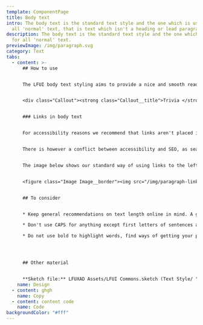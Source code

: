 ```yaml
---
template: ComponentPage
title: Body text
intro: The body text is the standard text style and the one which is used for
  all 'normal' text, that is text which isn't a heading or lead paragraph.
description: The body text is the standard text style and the one which is used
  for all 'normal' text.
previewImage: /img/paragraph.svg
category: Text
tabs:
  - content: >-
      ## How to use


      The LFUI body text styling aims to provide a nice and smooth reading experience. It is set in Arial, 16 px and a black colour (#222222). Also refer to [Typography](/visual-identity/typography) under Visual Identity.


      <div class="Callout"><strong class="Callout__title">Trivia </strong><p class="Callout__text">To improve readability we have continuously increased the font size of our body text. From 12 px in 2012 to 14 px in 2014 and then a bump to 16px in 2016. Someone must have forgotten to change again in 2018...</p></div>


      ### Links in body text


      For accessibility reasons we recommend that links aren't placed in a paragraph, but rather after it. This improves accessibility in many ways such as readability of text, navigation with screen readers or tabbing and for those who are just glancing through a page in search of a link.


      There is however a conflict between accessibility and SEO, as search engines prefer links in text blocks. Thus we have an exception from the general recommendation, the first time after the lead paragraph one of our offerings is mentioned, the word can be linked inside the paragraph. It is important to use this exception with moderation and only link to offerings which fit in the context of the page you're working on.


      The image below shows our standard way of using links to the left and the exception to the right.


      <figure class="Image Image__border"><img src="/img/paragraph-links.png" srcset="/img/paragraph-links.png 2x" alt="An exception from the rule"><figcaption><div class="Image__caption"></div></figcaption></figure>


      ## To consider


      * Keep general recommendations on text length online in mind. A good rule of thumb is to keep the width of each line to 65-85 characters (including blanks).

      * Don't use CAPS for anything except first letters of sentences and names.

      * Do not use bold to highlight words, find ways of getting your point across which are more accessible.




      ## Other material


      **Sketch file:** LFUXAD Assets/LFUI Commons.sketch (Text Style/ "Body")
    name: Design
  - content: ghgh
    name: Copy
  - content: content code
    name: Code
backgroundColor: "#fff"
---
```

